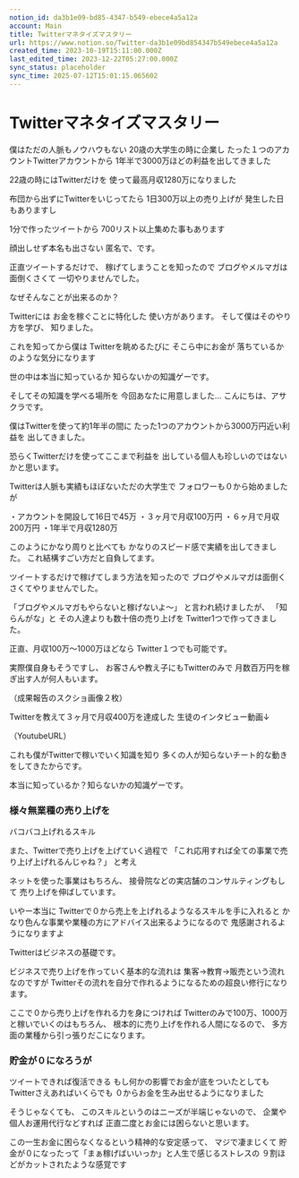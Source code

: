 ```yaml
---
notion_id: da3b1e09-bd85-4347-b549-ebece4a5a12a
account: Main
title: Twitterマネタイズマスタリー
url: https://www.notion.so/Twitter-da3b1e09bd854347b549ebece4a5a12a
created_time: 2023-10-19T15:11:00.000Z
last_edited_time: 2023-12-22T05:27:00.000Z
sync_status: placeholder
sync_time: 2025-07-12T15:01:15.065602
---
```

# Twitterマネタイズマスタリー

僕はただの人脈もノウハウもない
20歳の大学生の時に企業し
たった１つのアカウントTwitterアカウントから
1年半で3000万ほどの利益を出してきました

22歳の時にはTwitterだけを
使って最高月収1280万になりました

布団から出ずにTwitterをいじってたら
1日300万以上の売り上げが
発生した日もありますし

1分で作ったツイートから
700リスト以上集めた事もあります

顔出しせず本名も出さない
匿名で、です。

正直ツイートするだけで、
稼げてしまうことを知ったので
ブログやメルマガは面倒くさくて
一切やりませんでした。

なぜそんなことが出来るのか？

Twitterには
お金を稼ぐことに特化した
使い方があります。
そして僕はそのやり方を学び、
知りました。

これを知ってから僕は
Twitterを眺めるたびに
そこら中にお金が
落ちているかのような気分になります

世の中は本当に知っているか
知らないかの知識ゲーです。

そしてその知識を学べる場所を
今回あなたに用意しました…
こんにちは、アサクラです。

僕はTwitterを使って約1年半の間に
たった1つのアカウントから3000万円近い利益を
出してきました。

恐らくTwitterだけを使ってここまで利益を
出している個人も珍しいのではないかと思います。

Twitterは人脈も実績もほぼないただの大学生で
フォロワーも０から始めましたが

・アカウントを開設して16日で45万
・３ヶ月で月収100万円
・６ヶ月で月収200万円
・1年半で月収1280万

このようにかなり周りと比べても
かなりのスピード感で実績を出してきました。
これ結構すごい方だと自負してます。

ツイートするだけで稼げてしまう方法を知ったので
ブログやメルマガは面倒くさくてやりませんでした。

「ブログやメルマガもやらないと稼げないよ〜」
と言われ続けましたが、
「知らんがな」と
その人達よりも数十倍の売り上げを
Twitter1つで作ってきました。

正直、月収100万〜1000万ほどなら
Twitter１つでも可能です。

実際僕自身もそうですし、
お客さんや教え子にもTwitterのみで
月数百万円を稼ぎ出す人が何人もいます。

（成果報告のスクショ画像２枚）

Twitterを教えて３ヶ月で月収400万を達成した
生徒のインタビュー動画↓

（YoutubeURL）

これも僕がTwitterで稼いでいく知識を知り
多くの人が知らないチート的な動きをしてきたからです。

本当に知っているか？知らないかの知識ゲーです。
### 様々無業種の売り上げを
バコバコ上げれるスキル

また、Twitterで売り上げを上げていく過程で
「これ応用すれば全ての事業で売り上げ上げれるんじゃね？」
と考え

ネットを使った事業はもちろん、
接骨院などの実店舗のコンサルティングもして
売り上げを伸ばしています。

いやー本当に
Twitterで０から売上を上げれるようなるスキルを手に入れると
かなり色んな事業や業種の方にアドバイス出来るようになるので
鬼感謝されるようになりますよ

Twitterはビジネスの基礎です。

ビジネスで売り上げを作っていく基本的な流れは
集客→教育→販売という流れなのですが
Twitterその流れを自分で作れるようになるための超良い修行になります。

ここで０から売り上げを作れる力を身につければ
Twitterのみで100万、1000万と稼いでいくのはもちろん、
根本的に売り上げを作れる人間になるので、
多方面の業種から引っ張りだこになります。
### 貯金が０になろうが
ツイートできれば復活できる
もし何かの影響でお金が底をついたとしても
Twitterさえあればいくらでも
０からお金を生み出せるようになりました

そうじゃなくても、
このスキルというのはニーズが半端じゃないので、
企業や個人お運用代行などすれば
正直二度とお金には困らないと思います。

この一生お金に困らなくなるという精神的な安定感って、
マジで凄まじくて
貯金が０になったって「まぁ稼げばいいっか」と人生で感じるストレスの
９割ほどがカットされたような感覚です


